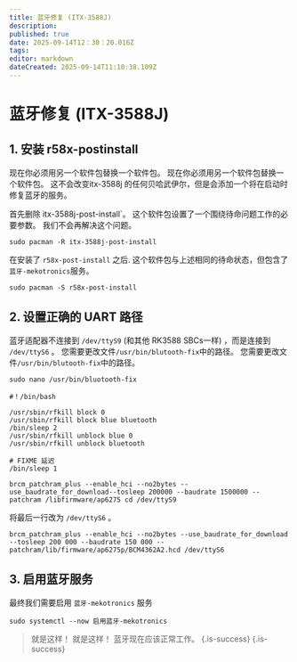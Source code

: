 ```yaml
---
title: 蓝牙修复 (ITX-3588J)
description:
published: true
date: 2025-09-14T12：30：20.016Z
tags:
editor: markdown
dateCreated: 2025-09-14T11:10:38.109Z
---
```


# 蓝牙修复 (ITX-3588J)

## 1. 安装 r58x-postinstall

现在你必须用另一个软件包替换一个软件包。 现在你必须用另一个软件包替换一个软件包。 这不会改变itx-3588j 的任何贝哈武伊尔，但是会添加一个将在启动时修复蓝牙的服务。

首先删除 itx-3588j-post-install\`。 这个软件包设置了一个围绕待命问题工作的必要参数。 我们不会再解决这个问题。

```
sudo pacman -R itx-3588j-post-install
```

在安装了 `r58x-post-install` 之后. 这个软件包与上述相同的待命状态，但包含了`蓝牙-mekotronics`服务。

```
sudo pacman -S r58x-post-install
```

## 2. 设置正确的 UART 路径

蓝牙适配器不连接到 `/dev/ttyS9` (和其他 RK3588 SBCs一样) ，而是连接到 `/dev/ttyS6` 。 您需要更改文件`/usr/bin/blutooth-fix`中的路径。 您需要更改文件`/usr/bin/blutooth-fix`中的路径。

```
sudo nano /usr/bin/bluotooth-fix
```

```
#！/bin/bash

/usr/sbin/rfkill block 0
/usr/sbin/rfkill block blue bluetooth
/bin/sleep 2
/usr/sbin/rfkill unblock blue 0
/usr/sbin/rfkill unblock bluetooth

# FIXME 延迟
/bin/sleep 1

brcm_patchram_plus --enable_hci --no2bytes --use_baudrate_for_download--tosleep 200000 --baudrate 1500000 --patchram /libfirmware/ap6275 cd /dev/ttyS9
```

将最后一行改为 `/dev/ttyS6` 。

```
brcm_patchram_plus --enable_hci --no2bytes --use_baudrate_for_download --tosleep 200 000 --baudrate 150 000 --patchram/lib/firmware/ap6275p/BCM4362A2.hcd /dev/ttyS6
```

## 3. 启用蓝牙服务

最终我们需要启用 `蓝牙-mekotronics` 服务

```
sudo systemctl --now 启用蓝牙-mekotronics
```

> 就是这样！ 就是这样！ 蓝牙现在应该正常工作。
> {.is-success}
> {.is-success}
